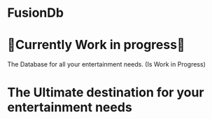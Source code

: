# FusionDb
# 🚧Currently Work in progress🚧
The Database for all your entertainment needs. (Is Work in Progress)



# The Ultimate destination for your entertainment needs
![]()